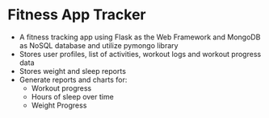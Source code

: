 # Fitness App Tracker

- A fitness tracking app using Flask as the Web Framework and MongoDB as NoSQL database and utilize pymongo library
- Stores user profiles, list of activities, workout logs and workout progress data 
- Stores weight and sleep reports
- Generate reports and charts for:
  -  Workout progress
  -  Hours of sleep over time
  -  Weight Progress
